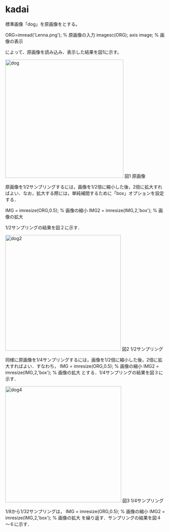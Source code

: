 # kadai

標準画像「dog」を原画像をとする。

ORG=imread('Lenna.png'); % 原画像の入力
imagesc(ORG); axis image; % 画像の表示

によって、原画像を読み込み、表示した結果を図1に示す。

<img width="372" alt="dog" src="https://user-images.githubusercontent.com/30037928/67667252-c0758b80-f9b0-11e9-9511-e86483478fa1.png">
図1 原画像

原画像を1/2サンプリングするには，画像を1/2倍に縮小した後，2倍に拡大すればよい．なお，拡大する際には，単純補間するために「box」オプションを設定する．

IMG = imresize(ORG,0.5); % 画像の縮小
IMG2 = imresize(IMG,2,'box'); % 画像の拡大

1/2サンプリングの結果を図２に示す．

<img width="364" alt="dog2" src="https://user-images.githubusercontent.com/30037928/67668066-8f965600-f9b2-11e9-8663-bf6fb0e0b47a.png">
図2  1/2サンプリング

同様に原画像を1/4サンプリングするには，画像を1/2倍に縮小した後，2倍に拡大すればよい．すなわち，
IMG = imresize(ORG,0.5); % 画像の縮小
IMG2 = imresize(IMG,2,'box'); % 画像の拡大
とする．1/4サンプリングの結果を図３に示す．

<img width="365" alt="dog4" src="https://user-images.githubusercontent.com/30037928/67668211-d3895b00-f9b2-11e9-8ad6-ed88245e42b0.png">
図3 1/4サンプリング

1/8から1/32サンプリングは，
IMG = imresize(ORG,0.5); % 画像の縮小
IMG2 = imresize(IMG,2,'box'); % 画像の拡大
を繰り返す．サンプリングの結果を図４～６に示す．

